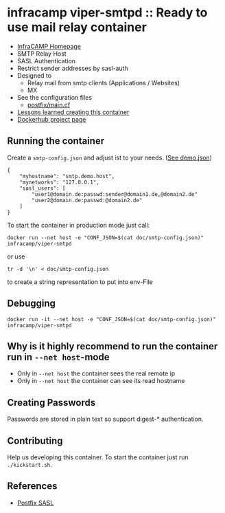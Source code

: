 # infracamp viper-smtpd :: Ready to use mail relay container

- [InfraCAMP Homepage](http://infracamp.org)
- SMTP Relay Host
- SASL Authentication
- Restrict sender addresses by sasl-auth
- Designed to
    - Relay mail from smtp clients (Applications / Websites)
    - MX
- See the configuration files
    - [postfix/main.cf](etc/postfix/main.cf)
- [Lessons learned creating this container](doc/LESSONS_LEARNED.md)
- [Dockerhub project page](https://hub.docker.com/r/infracamp/viper-smtpd/)


## Running the container

Create a `smtp-config.json` and adjust ist to your needs. ([See demo.json](doc/demo-smtp-conf.json))

```
{
    "myhostname": "smtp.demo.host",
    "mynetworks": "127.0.0.1",
    "sasl_users": [
        "user1@domain.de:passwd:sender@domain1.de,@domain2.de"
        "user2@domain.de:passwd:@domain2.de"
    ]
}
```

To start the container in production mode just call:

```
docker run --net host -e "CONF_JSON=$(cat doc/smtp-config.json)" infracamp/viper-smtpd
```

or use

```
tr -d '\n' < doc/smtp-config.json
```

to create a string representation to put into env-File

## Debugging



```
docker run -it --net host -e "CONF_JSON=$(cat doc/smtp-config.json)" infracamp/viper-smtpd
```

## Why is it highly recommend to run the container run in `--net host`-mode

- Only in `--net host` the container sees the real remote ip
- Only in `--net host` the container can see its read hostname

## Creating Passwords

Passwords are stored in plain text so support digest-* authentication.

## Contributing

Help us developing this container. To start the container just run `./kickstart.sh`.

## References

- [Postfix SASL](http://www.postfix.org/SASL_README.html)
